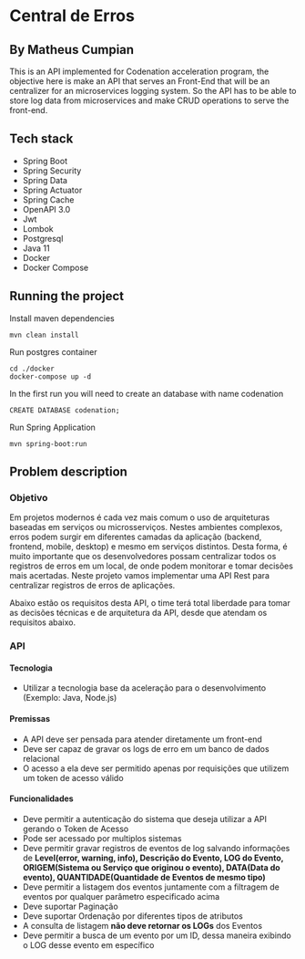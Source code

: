 



# Central de Erros

## By Matheus Cumpian
This is an API implemented for Codenation acceleration program, the objective here is make an API that serves an Front-End that will be an centralizer for an microservices logging system. So the API has to be able to store log data from microservices and make CRUD operations to serve the front-end.
## Tech stack

 - Spring Boot 
 - Spring Security
 - Spring Data
 - Spring Actuator
 - Spring Cache
 - OpenAPI 3.0 
 - Jwt
 - Lombok
 - Postgresql
 - Java 11
 - Docker
 - Docker Compose

## Running the project


Install maven dependencies
   

    mvn clean install
    
Run postgres container

    cd ./docker
    docker-compose up -d

In the first run you will need to create an database with name codenation
   
```
CREATE DATABASE codenation;
```
 
Run Spring Application

    mvn spring-boot:run

   ## Problem description

### Objetivo

Em projetos modernos é cada vez mais comum o uso de arquiteturas baseadas em serviços ou microsserviços. Nestes ambientes complexos, erros podem surgir em diferentes camadas da aplicação (backend, frontend, mobile, desktop) e mesmo em serviços distintos. Desta forma, é muito importante que os desenvolvedores possam centralizar todos os registros de erros em um local, de onde podem monitorar e tomar decisões mais acertadas. Neste projeto vamos implementar uma API Rest para centralizar registros de erros de aplicações.

Abaixo estão os requisitos desta API, o time terá total liberdade para tomar as decisões técnicas e de arquitetura da API, desde que atendam os requisitos abaixo.

### API

#### Tecnologia

-   Utilizar a tecnologia base da aceleração para o desenvolvimento (Exemplo: Java, Node.js)

#### Premissas

-   A API deve ser pensada para atender diretamente um front-end
-   Deve ser capaz de gravar os logs de erro em um banco de dados relacional
-   O acesso a ela deve ser permitido apenas por requisições que utilizem um token de acesso válido

#### Funcionalidades

-   Deve permitir a autenticação do sistema que deseja utilizar a API gerando o Token de Acesso
-   Pode ser acessado por multiplos sistemas
-   Deve permitir gravar registros de eventos de log salvando informações de  **Level(error, warning, info), Descrição do Evento, LOG do Evento, ORIGEM(Sistema ou Serviço que originou o evento), DATA(Data do evento), QUANTIDADE(Quantidade de Eventos de mesmo tipo)**
-   Deve permitir a listagem dos eventos juntamente com a filtragem de eventos por qualquer parâmetro especificado acima
-   Deve suportar Paginação
-   Deve suportar Ordenação por diferentes tipos de atributos
-   A consulta de listagem  **não deve retornar os LOGs**  dos Eventos
-   Deve permitir a busca de um evento por um ID, dessa maneira exibindo o LOG desse evento em específico


